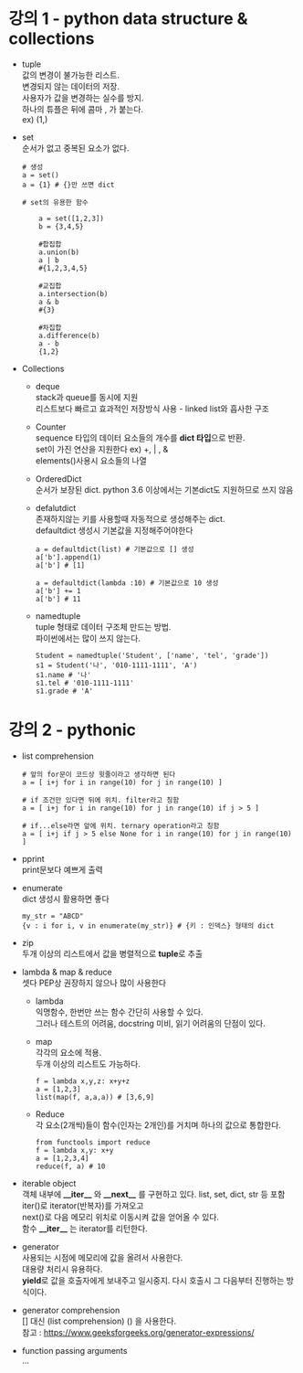 # 강의 1 - python data structure & collections

* tuple  
값의 변경이 불가능한 리스트.  
변경되지 않는 데이터의 저장.  
사용자가 값을 변경하는 실수를 방지.  
하나의 튜플은 뒤에 콤마 , 가 붙는다.  
ex) (1,)  

* set  
순서가 없고 중복된 요소가 없다.  
      
      # 생성
      a = set()
      a = {1} # {}만 쓰면 dict
      
      # set의 유용한 함수
      
          a = set([1,2,3])
          b = {3,4,5}
          
          #합집합
          a.union(b)
          a | b
          #{1,2,3,4,5}
          
          #교집합
          a.intersection(b)
          a & b
          #{3}
                 
          #차집합
          a.difference(b)
          a - b
          {1,2}

* Collections

    * deque  
    stack과 queue를 동시에 지원  
    리스트보다 빠르고 효과적인 저장방식 사용 - linked list와 흡사한 구조  

    * Counter  
    sequence 타입의 데이터 요소들의 개수를 **dict 타입**으로 반환.  
    set이 가진 연산을 지원한다 ex) +, | , &  
    elements()사용시 요소들의 나열
    
    * OrderedDict  
    순서가 보장된 dict. python 3.6 이상에서는 기본dict도 지원하므로 쓰지 않음
    
    * defalutdict  
    존재하지않는 키를 사용할때 자동적으로 생성해주는 dict.  
    defaultdict 생성시 기본값을 지정해주어야한다
    
          a = defaultdict(list) # 기본값으로 [] 생성
          a['b'].append(1)
          a['b'] # [1]

          a = defaultdict(lambda :10) # 기본값으로 10 생성
          a['b'] += 1
          a['b'] # 11

    * namedtuple  
    tuple 형태로 데이터 구조체 만드는 방법.  
    파이썬에서는 많이 쓰지 않는다.
    
          Student = namedtuple('Student', ['name', 'tel', 'grade'])
          s1 = Student('나', '010-1111-1111', 'A')
          s1.name # '나'
          s1.tel # '010-1111-1111'
          s1.grade # 'A'
          
# 강의 2 - pythonic  

* list comprehension  
      
      # 앞의 for문이 코드상 윗줄이라고 생각하면 된다
      a = [ i+j for i in range(10) for j in range(10) ] 
      
      # if 조건만 있다면 뒤에 위치. filter라고 칭함
      a = [ i+j for i in range(10) for j in range(10) if j > 5 ] 
      
      # if...else라면 앞에 위치. ternary operation라고 칭함
      a = [ i+j if j > 5 else None for i in range(10) for j in range(10) ]
      
* pprint  
print문보다 예쁘게 출력

* enumerate  
dict 생성시 활용하면 좋다

      my_str = "ABCD"
      {v : i for i, v in enumerate(my_str)} # {키 : 인덱스} 형태의 dict
            
* zip  
두개 이상의 리스트에서 값을 병렬적으로 **tuple**로 추출 

* lambda & map & reduce  
      셋다 PEP상 권장하지 않으나 많이 사용한다
      
  * lambda  
  익명함수, 한번만 쓰는 함수 간단히 사용할 수 있다.  
  그러나 테스트의 어려움, docstring 미비, 읽기 어려움의 단점이 있다.
  
  * map  
  각각의 요소에  적용.  
  두개 이상의 리스트도 가능하다.  
  
        f = lambda x,y,z: x+y+z
        a = [1,2,3]
        list(map(f, a,a,a)) # [3,6,9]  
   
   * Reduce  
   각 요소(2개씩)들이 함수(인자는 2개인)를 거치며 하나의 값으로 통합한다.  
          
         from functools import reduce
         f = lambda x,y: x+y
         a = [1,2,3,4]
         reduce(f, a) # 10
         
   
* iterable object  
객체 내부에 **\_\_iter__** 와 **\_\_next__** 를 구현하고 있다. list, set, dict, str 등 포함  
iter()로 iterator(반복자)를 가져오고  
next()로 다음 메모리 위치로 이동시켜 값을 얻어올 수 있다.  
함수 **\_\_iter__** 는 iterator를 리턴한다.  

* generator  
사용되는 시점에 메모리에 값을 올려서 사용한다.  
대용량 처리시 유용하다.  
**yield**로 값을 호출자에게 보내주고 일시중지. 다시 호출시 그 다음부터 진행하는 방식이다.

* generator comprehension  
[] 대신 (list comprehension) () 을 사용한다.  
참고 : https://www.geeksforgeeks.org/generator-expressions/  
   
* function passing arguments  
...

 
  
  
      

